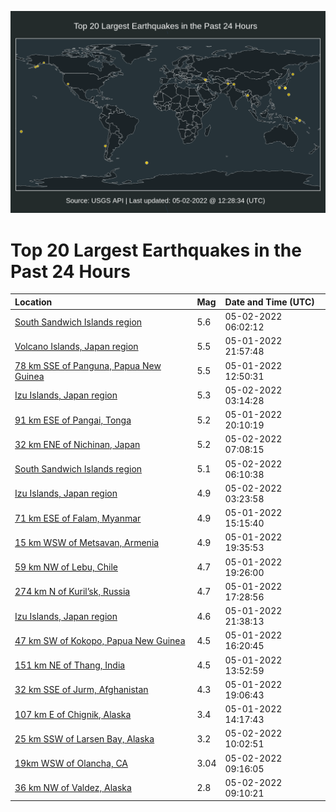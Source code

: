 ![Map](./map.png)

# Top 20 Largest Earthquakes in the Past 24 Hours

| Location | Mag | Date and Time (UTC) |
|:---|:---|:---|
| [South Sandwich Islands region](https://earthquake.usgs.gov/earthquakes/eventpage/us7000h6b8) | 5.6 | 05-02-2022 06:02:12 |
| [Volcano Islands, Japan region](https://earthquake.usgs.gov/earthquakes/eventpage/us7000h69c) | 5.5 | 05-01-2022 21:57:48 |
| [78 km SSE of Panguna, Papua New Guinea](https://earthquake.usgs.gov/earthquakes/eventpage/us7000h67f) | 5.5 | 05-01-2022 12:50:31 |
| [Izu Islands, Japan region](https://earthquake.usgs.gov/earthquakes/eventpage/us7000h6as) | 5.3 | 05-02-2022 03:14:28 |
| [91 km ESE of Pangai, Tonga](https://earthquake.usgs.gov/earthquakes/eventpage/us7000h68v) | 5.2 | 05-01-2022 20:10:19 |
| [32 km ENE of Nichinan, Japan](https://earthquake.usgs.gov/earthquakes/eventpage/us7000h6bp) | 5.2 | 05-02-2022 07:08:15 |
| [South Sandwich Islands region](https://earthquake.usgs.gov/earthquakes/eventpage/us7000h6ba) | 5.1 | 05-02-2022 06:10:38 |
| [Izu Islands, Japan region](https://earthquake.usgs.gov/earthquakes/eventpage/us7000h6ay) | 4.9 | 05-02-2022 03:23:58 |
| [71 km ESE of Falam, Myanmar](https://earthquake.usgs.gov/earthquakes/eventpage/us7000h67u) | 4.9 | 05-01-2022 15:15:40 |
| [15 km WSW of Metsavan, Armenia](https://earthquake.usgs.gov/earthquakes/eventpage/us7000h68m) | 4.9 | 05-01-2022 19:35:53 |
| [59 km NW of Lebu, Chile](https://earthquake.usgs.gov/earthquakes/eventpage/us7000h68k) | 4.7 | 05-01-2022 19:26:00 |
| [274 km N of Kuril’sk, Russia](https://earthquake.usgs.gov/earthquakes/eventpage/us7000h685) | 4.7 | 05-01-2022 17:28:56 |
| [Izu Islands, Japan region](https://earthquake.usgs.gov/earthquakes/eventpage/us7000h698) | 4.6 | 05-01-2022 21:38:13 |
| [47 km SW of Kokopo, Papua New Guinea](https://earthquake.usgs.gov/earthquakes/eventpage/us7000h67z) | 4.5 | 05-01-2022 16:20:45 |
| [151 km NE of Thang, India](https://earthquake.usgs.gov/earthquakes/eventpage/us7000h67m) | 4.5 | 05-01-2022 13:52:59 |
| [32 km SSE of Jurm, Afghanistan](https://earthquake.usgs.gov/earthquakes/eventpage/us7000h68f) | 4.3 | 05-01-2022 19:06:43 |
| [107 km E of Chignik, Alaska](https://earthquake.usgs.gov/earthquakes/eventpage/ak0225kcgsqf) | 3.4 | 05-01-2022 14:17:43 |
| [25 km SSW of Larsen Bay, Alaska](https://earthquake.usgs.gov/earthquakes/eventpage/ak0225lxj7o2) | 3.2 | 05-02-2022 10:02:51 |
| [19km WSW of Olancha, CA](https://earthquake.usgs.gov/earthquakes/eventpage/ci40250208) | 3.04 | 05-02-2022 09:16:05 |
| [36 km NW of Valdez, Alaska](https://earthquake.usgs.gov/earthquakes/eventpage/ak0225lwzfj8) | 2.8 | 05-02-2022 09:10:21 |
